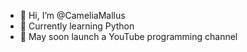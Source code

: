 - 👋 Hi, I’m @CameliaMallus
- 🌱 Currently learning Python
- 📼 May soon launch a YouTube programming channel


<!---
CameliaMallus/CameliaMallus is a ✨ special ✨ repository because its `README.md` (this file) appears on your GitHub profile.
You can click the Preview link to take a look at your changes.
--->
